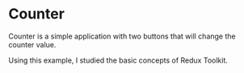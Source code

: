 # Counter

Counter is a simple application with two buttons that will change the counter value. 

Using this example, I studied the basic concepts of Redux Toolkit.